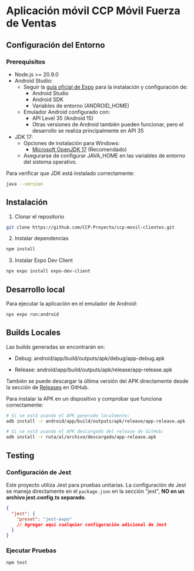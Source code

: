 # Aplicación móvil CCP Móvil Fuerza de Ventas

## Configuración del Entorno

### Prerequisitos

- Node.js >= 20.9.0
- Android Studio:
  - Seguir la [guía oficial de Expo](https://docs.expo.dev/get-started/set-up-your-environment/?platform=android&device=simulated&mode=development-build&buildEnv=local) para la instalación y configuración de:
    - Android Studio
    - Android SDK
    - Variables de entorno (ANDROID_HOME)
  - Emulador Android configurado con:
    - API Level 35 (Android 15)
    - Otras versiones de Android también pueden funcionar, pero el desarrollo se realiza principalmente en API 35
- JDK 17:
  - Opciones de instalación para Windows:
    - [Microsoft OpenJDK 17](https://learn.microsoft.com/en-us/java/openjdk/download) (Recomendado)
  - Asegurarse de configurar JAVA_HOME en las variables de entorno del sistema operativo.

Para verificar que JDK está instalado correctamente:

```bash
java --version
```

## Instalación

1. Clonar el repositorio

```bash
git clone https://github.com/CCP-Proyecto/ccp-movil-clientes.git
```

2. Instalar dependencias

```bash
npm install
```

3. Instalar Expo Dev Client

```bash
npx expo install expo-dev-client
```

## Desarrollo local

Para ejecutar la aplicación en el emulador de Android:

```bash
npx expo run:android
```

## Builds Locales

Las builds generadas se encontrarán en:

- Debug: android/app/build/outputs/apk/debug/app-debug.apk

- Release: android/app/build/outputs/apk/release/app-release.apk

También se puede descargar la última versión del APK directamente desde la sección de [Releases](https://github.com/CCP-Proyecto/ccp-movil-ventas/releases) en GitHub.

Para instalar la APK en un dispositivo y comprobar que funciona correctamente:

```bash
# Si se está usando el APK generado localmente:
adb install -r android/app/build/outputs/apk/release/app-release.apk

# Si se está usando el APK descargado del release de GitHub:
adb install -r ruta/al/archivo/descargado/app-release.apk
```
## Testing

### Configuración de Jest

Este proyecto utiliza Jest para pruebas unitarias. La configuración de Jest se maneja directamente en el `package.json` en la sección "jest", **NO en un archivo jest.config.ts separado**.

```json
{
  "jest": {
    "preset": "jest-expo"
    // Agregar aquí cualquier configuración adicional de Jest
  }
}
```

### Ejecutar Pruebas

```bash
npm test
```
